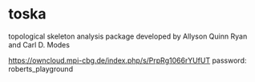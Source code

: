 # toska
topological skeleton analysis package developed by Allyson Quinn Ryan and Carl D. Modes

https://owncloud.mpi-cbg.de/index.php/s/PrpRg1066rYUfUT
password: roberts_playground
